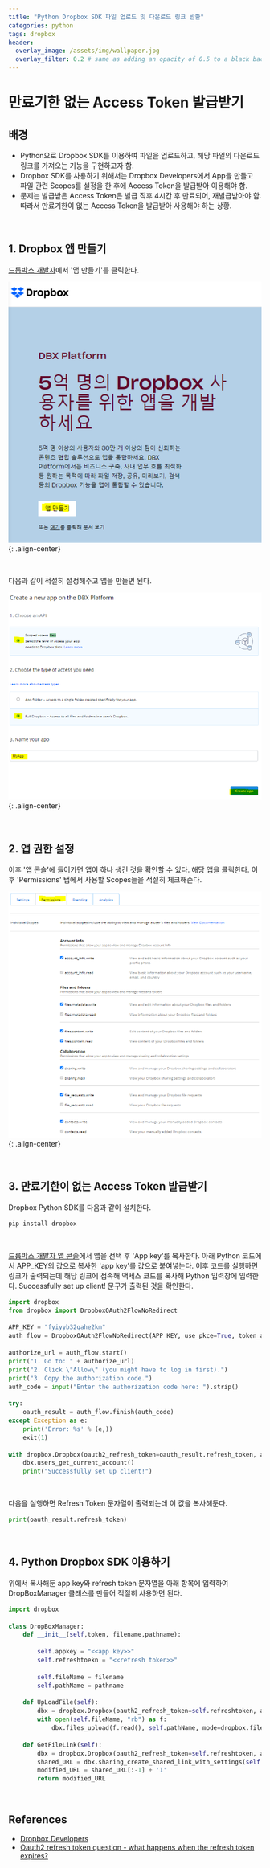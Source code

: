 ```yaml
---
title: "Python Dropbox SDK 파일 업로드 및 다운로드 링크 반환"
categories: python
tags: dropbox
header:
  overlay_image: /assets/img/wallpaper.jpg
  overlay_filter: 0.2 # same as adding an opacity of 0.5 to a black background
---
```


# 만료기한 없는 Access Token 발급받기

## 배경

- Python으로 Dropbox SDK를 이용하여 파일을 업로드하고, 해당 파일의 다운로드 링크를 가져오는 기능을 구현하고자 함.
- Dropbox SDK를 사용하기 위해서는 Dropbox Developers에서 App을 만들고 파일 관련 Scopes를 설정을 한 후에 Access Token을 발급받아 이용해야 함.
- 문제는 발급받은 Access Token은 발급 직후 4시간 후 만료되어, 재발급받아야 함. 따라서 만료기한이 없는 Access Token을 발급받아 사용해야 하는 상황.

<br>

## 1. Dropbox 앱 만들기

[드롭박스 개발자](https://www.dropbox.com/developers/)에서 '앱 만들기'를 클릭한다.

![PNG](/assets/img/post_img/2021-12/dropbox_sdk_1.png){: .align-center}

<br>

다음과 같이 적절히 설정해주고 앱을 만들면 된다.

![PNG](/assets/img/post_img/2021-12/dropbox_sdk_2.png){: .align-center}

<br>

## 2. 앱 권한 설정

이후 '앱 콘솔'에 들어가면 앱이 하나 생긴 것을 확인할 수 있다. 해당 앱을 클릭한다. 이후 'Permissions' 탭에서 사용할 Scopes들을 적절히 체크해준다. 

![PNG](/assets/img/post_img/2021-12/dropbox_sdk_3.png){: .align-center}

<br>

## 3. 만료기한이 없는 Access Token 발급받기

Dropbox Python SDK를 다음과 같이 설치한다.

```bash
pip install dropbox
```

<br>

[드롭박스 개발자 앱 콘솔](https://www.dropbox.com/developers/apps)에서 앱을 선택 후 'App key'를 복사한다. 아래 Python 코드에서 APP_KEY의 값으로 복사한 'app key'를 값으로 붙여넣는다. 이후 코드를 실행하면 링크가 출력되는데 해당 링크에 접속해 액세스 코드를 복사해 Python 입력창에 입력한다. Successfully set up client! 문구가 출력된 것을 확인한다. 

```python
import dropbox
from dropbox import DropboxOAuth2FlowNoRedirect

APP_KEY = "fyiyyb32qahe2km"
auth_flow = DropboxOAuth2FlowNoRedirect(APP_KEY, use_pkce=True, token_access_type='offline')

authorize_url = auth_flow.start()
print("1. Go to: " + authorize_url)
print("2. Click \"Allow\" (you might have to log in first).")
print("3. Copy the authorization code.")
auth_code = input("Enter the authorization code here: ").strip()

try:
    oauth_result = auth_flow.finish(auth_code)
except Exception as e:
    print('Error: %s' % (e,))
    exit(1)

with dropbox.Dropbox(oauth2_refresh_token=oauth_result.refresh_token, app_key=APP_KEY) as dbx:
    dbx.users_get_current_account()
    print("Successfully set up client!")
```

<br>

다음을 실행하면 Refresh Token 문자열이 출력되는데 이 값을 복사해둔다. 

```python
print(oauth_result.refresh_token)
```

<br>


## 4. Python Dropbox SDK 이용하기

위에서 복사해둔 app key와 refresh token 문자열을 아래 항목에 입력하여 DropBoxManager 클래스를 만들어 적절히 사용하면 된다.

```python
import dropbox
 
class DropBoxManager:
    def __init__(self,token, filename,pathname):
        
        self.appkey = "<<app key>>"
        self.refreshtoekn = "<<refresh token>>"
        
        self.fileName = filename
        self.pathName = pathname
 
    def UpLoadFile(self):
        dbx = dropbox.Dropbox(oauth2_refresh_token=self.refreshtoken, app_key=self.appkey, timeout=900)
        with open(self.fileName, "rb") as f:
            dbx.files_upload(f.read(), self.pathName, mode=dropbox.files.WriteMode.overwrite)
 
    def GetFileLink(self):
        dbx = dropbox.Dropbox(oauth2_refresh_token=self.refreshtoken, app_key=self.appkey, timeout=900)
        shared_URL = dbx.sharing_create_shared_link_with_settings(self.pathName).url
        modified_URL = shared_URL[:-1] + '1'
        return modified_URL
```

<br>

## References

- [Dropbox Developers](https://www.dropbox.com/developers/)
- [Oauth2 refresh token question - what happens when the refresh token expires?](https://www.dropboxforum.com/t5/Dropbox-API-Support-Feedback/Oauth2-refresh-token-question-what-happens-when-the-refresh/m-p/486241)
